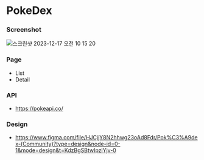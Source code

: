# PokeDex

### Screenshot
![스크린샷 2023-12-17 오전 10 15 20](https://github.com/Brightbong92/Pokedex/assets/51194127/02af52bc-c761-4cda-916f-1cf71bcc37e5)

### Page
- List
- Detail

### API
- https://pokeapi.co/

### Design
- https://www.figma.com/file/HJCjjY8N2hhwg23oAd8Fdr/Pok%C3%A9dex-(Community)?type=design&node-id=0-1&mode=design&t=KdzBgSBtwIpzlYjv-0
